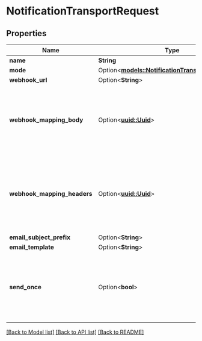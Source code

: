 # NotificationTransportRequest

## Properties

Name | Type | Description | Notes
------------ | ------------- | ------------- | -------------
**name** | **String** |  | 
**mode** | Option<[**models::NotificationTransportModeEnum**](NotificationTransportModeEnum.md)> |  | [optional]
**webhook_url** | Option<**String**> |  | [optional]
**webhook_mapping_body** | Option<[**uuid::Uuid**](uuid::Uuid.md)> | Customize the body of the request. Mapping should return data that is JSON-serializable. | [optional]
**webhook_mapping_headers** | Option<[**uuid::Uuid**](uuid::Uuid.md)> | Configure additional headers to be sent. Mapping should return a dictionary of key-value pairs | [optional]
**email_subject_prefix** | Option<**String**> |  | [optional]
**email_template** | Option<**String**> |  | [optional]
**send_once** | Option<**bool**> | Only send notification once, for example when sending a webhook into a chat channel. | [optional]

[[Back to Model list]](../README.md#documentation-for-models) [[Back to API list]](../README.md#documentation-for-api-endpoints) [[Back to README]](../README.md)


